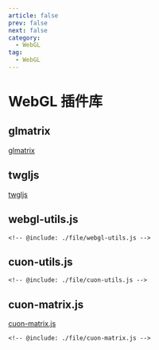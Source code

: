 ```yaml
---
article: false
prev: false
next: false
category:
  - WebGL
tag:
  - WebGL
---
```


# WebGL 插件库

<!-- more -->

## glmatrix

[glmatrix](https://glmatrix.net/docs)

## twgljs

[twgljs](https://twgljs.org/docs/index.html)

## webgl-utils.js

```js:no-line-numbers
<!-- @include: ./file/webgl-utils.js -->
```

## cuon-utils.js

```js:no-line-numbers
<!-- @include: ./file/cuon-utils.js -->
```

## cuon-matrix.js

[cuon-matrix.js](./4.html#matrix4-对象的方法和属性)

```js:no-line-numbers
<!-- @include: ./file/cuon-matrix.js -->
```
